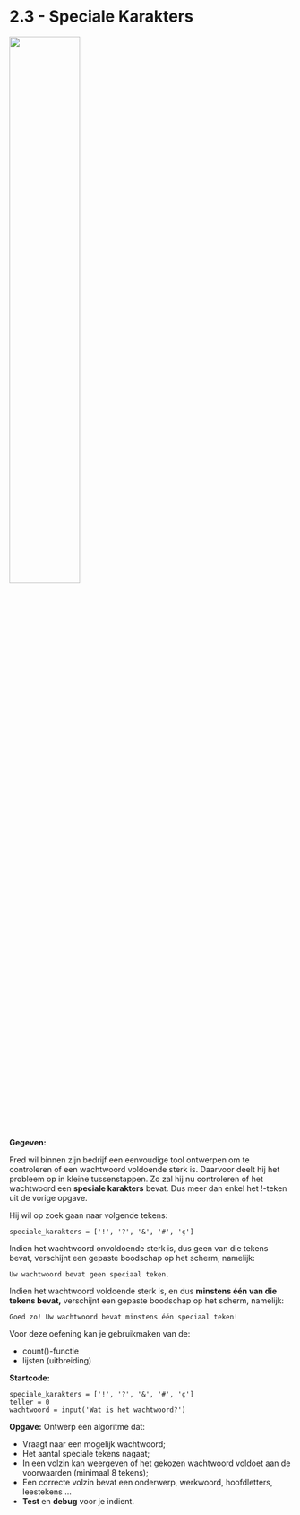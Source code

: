 # 2.3 - Speciale Karakters



<img src="https://media.istockphoto.com/videos/login-web-page-closeup-video-id1202008385?b=1&k=20&m=1202008385&s=640x640&h=-4Sf9O5Bv_1eyKcFky-_SwbrE6UERejS5P0sBwFU0-w=" width="50%"/>

**Gegeven:** 

Fred wil binnen zijn bedrijf een eenvoudige tool ontwerpen om te controleren of een wachtwoord voldoende sterk is. 
Daarvoor deelt hij het probleem op in kleine tussenstappen. Zo zal hij nu controleren of het wachtwoord een **speciale karakters** bevat. 
Dus meer dan enkel het !-teken uit de vorige opgave. 

Hij wil op zoek gaan naar volgende tekens: 

```
speciale_karakters = ['!', '?', '&', '#', 'ç']
```


Indien het wachtwoord onvoldoende sterk is, dus geen van die tekens bevat, verschijnt een gepaste boodschap op het scherm, namelijk: 
```
Uw wachtwoord bevat geen speciaal teken.  
```

Indien het wachtwoord voldoende sterk is, en dus **minstens één van die tekens bevat,** verschijnt een gepaste boodschap op het scherm, namelijk: 
```
Goed zo! Uw wachtwoord bevat minstens één speciaal teken!
```

Voor deze oefening kan je gebruikmaken van de: 
* count()-functie
* lijsten (uitbreiding)

**Startcode:**
```
speciale_karakters = ['!', '?', '&', '#', 'ç']
teller = 0
wachtwoord = input('Wat is het wachtwoord?')
```


**Opgave:**
Ontwerp een algoritme dat: 

* Vraagt naar een mogelijk wachtwoord; 
* Het aantal speciale tekens nagaat; 
* In een volzin kan weergeven of het gekozen wachtwoord voldoet aan de voorwaarden (minimaal 8 tekens); 
* Een correcte volzin bevat een onderwerp, werkwoord, hoofdletters, leestekens ... 
* **Test** en **debug** voor je indient. 